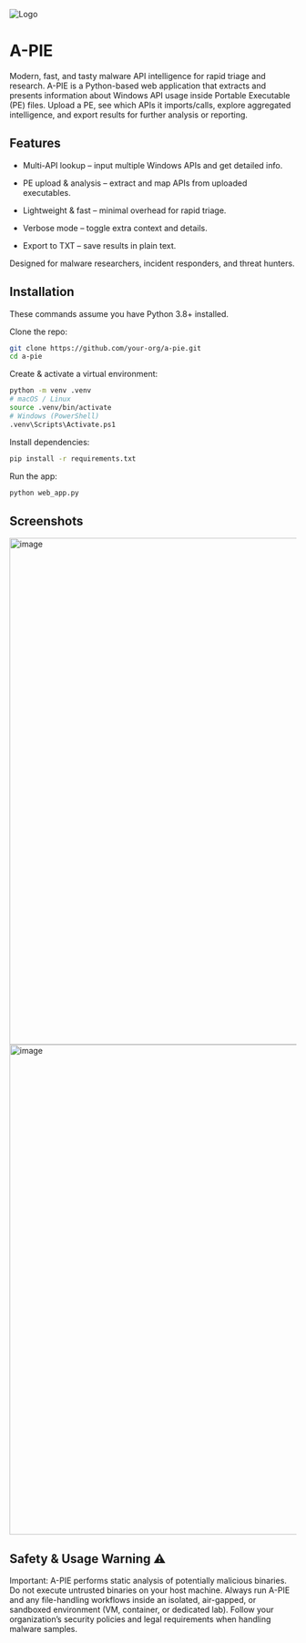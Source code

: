 
![Logo](https://cdn-icons-png.flaticon.com/128/8168/8168607.png)


# A-PIE
Modern, fast, and tasty malware API intelligence for rapid triage and research.
A-PIE is a Python-based web application that extracts and presents information about Windows API usage inside Portable Executable (PE) files. Upload a PE, see which APIs it imports/calls, explore aggregated intelligence, and export results for further analysis or reporting.



## Features


- Multi-API lookup – input multiple Windows APIs and get detailed info.

- PE upload & analysis – extract and map APIs from uploaded executables.

- Lightweight & fast – minimal overhead for rapid triage.

- Verbose mode – toggle extra context and details.

- Export to TXT – save results in plain text.

Designed for malware researchers, incident responders, and threat hunters.

## Installation


    

These commands assume you have Python 3.8+ installed.

Clone the repo:

```bash
git clone https://github.com/your-org/a-pie.git
cd a-pie
```



Create & activate a virtual environment:

```bash
python -m venv .venv
# macOS / Linux
source .venv/bin/activate
# Windows (PowerShell)
.venv\Scripts\Activate.ps1

```

Install dependencies:
```bash
pip install -r requirements.txt

```


Run the app:
```bash
python web_app.py
```

## Screenshots
<img width="984" height="890" alt="image" src="https://github.com/user-attachments/assets/7133b336-bc6e-4d4f-b8f6-a38d3e173c9d" />
<img width="1003" height="861" alt="image" src="https://github.com/user-attachments/assets/5ca36480-4bcd-463e-bbcf-b3271aca35c7" />


## Safety & Usage Warning ⚠️
Important: A-PIE performs static analysis of potentially malicious binaries. Do not execute untrusted binaries on your host machine. Always run A-PIE and any file-handling workflows inside an isolated, air-gapped, or sandboxed environment (VM, container, or dedicated lab). Follow your organization’s security policies and legal requirements when handling malware samples.
